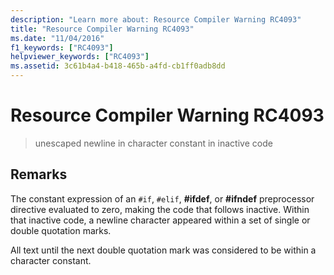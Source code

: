 ```yaml
---
description: "Learn more about: Resource Compiler Warning RC4093"
title: "Resource Compiler Warning RC4093"
ms.date: "11/04/2016"
f1_keywords: ["RC4093"]
helpviewer_keywords: ["RC4093"]
ms.assetid: 3c61b4a4-b418-465b-a4fd-cb1ff0adb8dd
---
```

# Resource Compiler Warning RC4093

> unescaped newline in character constant in inactive code

## Remarks

The constant expression of an `#if`, `#elif`, **#ifdef**, or **#ifndef** preprocessor directive evaluated to zero, making the code that follows inactive. Within that inactive code, a newline character appeared within a set of single or double quotation marks.

All text until the next double quotation mark was considered to be within a character constant.
